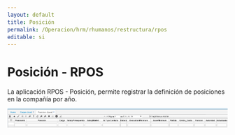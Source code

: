 ```yaml
---
layout: default
title: Posición
permalink: /Operacion/hrm/rhumanos/restructura/rpos
editable: si
---
```


# Posición - RPOS

La aplicación RPOS - Posición, permite registrar la definición de posiciones en la compañía por año.  

![](rpos.png)
